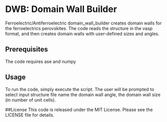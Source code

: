 # DWB: Domain Wall Builder
Ferroelectric/Antiferroelectric domain_wall_builder creates domain walls for the ferroelectrics perovskites. The code reads the structure in the vasp format, and then creates domain walls with user-defined sizes and angles.

## Prerequisites
The code requires ase and numpy

## Usage
To run the code, simply execute the script. The user will be prompted to select input structure file name the domain wall angle, the domain wall size (in number of unit cells).

##License
This code is released under the MIT License. Please see the LICENSE file for details.




